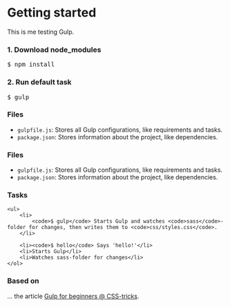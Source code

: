 # Getting started

This is me testing Gulp.

<h3>1. Download node_modules</h3>
<pre>$ npm install</pre>

<h3>2. Run default task</h3>
<pre>$ gulp</pre>

<h3>Files</h3>
<ul>
	<li>
		<code>gulpfile.js</code>: Stores all Gulp configurations, like requirements and tasks.
	</li>
	<li><code>package.json</code>: Stores information about the project, like dependencies.</li>
</ul>

<h3>Files</h3>
	<ul>
		<li>
			<code>gulpfile.js</code>: Stores all Gulp configurations, like requirements and tasks.
		</li>
		<li>
			<code>package.json</code>: Stores information about the project, like dependencies.
		</li>
	</ul>

<h3>Tasks</h3>
	

	<ul>
		<li>
			<code>$ gulp</code> Starts Gulp and watches <code>sass</code>-folder for changes, then writes them to <code>css/styles.css</code>.
		</li>

		<li><code>$ hello</code> Says 'hello!'</li>
		<li>Starts Gulp</li>
		<li>Watches sass-folder for changes</li>
	</ol>


<h3>Based on</h3>
... the article <a href="https://css-tricks.com/gulp-for-beginners/">Gulp for beginners @ CSS-tricks</a>.
